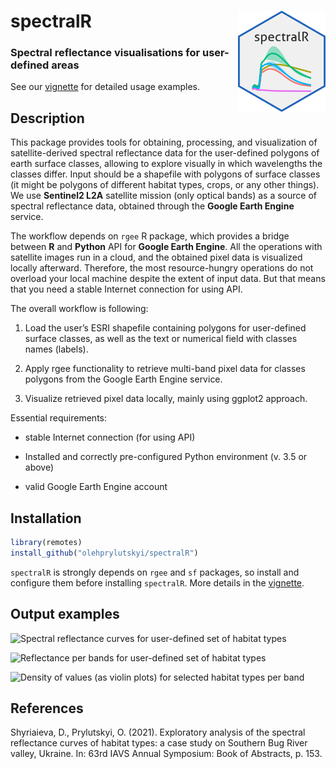 # spectralR <img src="inst/figures/stickers/sticker_lightgray.png" align="right" alt="" width="140">

### Spectral reflectance visualisations for user-defined areas

See our [vignette](https://olehprylutskyi.github.io/spectralR) for
detailed usage examples.

## Description

This package provides tools for obtaining, processing, and visualization
of satellite-derived spectral reflectance data for the user-defined
polygons of earth surface classes, allowing to explore visually in which
wavelengths the classes differ. Input should be a shapefile with
polygons of surface classes (it might be polygons of different habitat
types, crops, or any other things). We use **Sentinel2 L2A** satellite mission 
(only optical bands) as a source of spectral reflectance data,
obtained through the **Google Earth Engine** service.

The workflow depends on `rgee` R package, which provides a bridge
between **R** and **Python** API for **Google Earth Engine**. All the
operations with satellite images run in a cloud, and the obtained pixel data 
is visualized locally afterward. Therefore, the most resource-hungry operations 
do not overload your local machine despite the extent of input data. 
But that means that you need a stable Internet connection for using API.

The overall workflow is following:

1.  Load the user’s ESRI shapefile containing polygons for user-defined
    surface classes, as well as the text or numerical field with classes
    names (labels).

2.  Apply rgee functionality to retrieve multi-band pixel data for
    classes polygons from the Google Earth Engine service.

3.  Visualize retrieved pixel data locally, mainly using ggplot2
    approach.

Essential requirements:

-   stable Internet connection (for using API)

-   Installed and correctly pre-configured Python environment (v. 3.5 or
    above)

-   valid Google Earth Engine account

## Installation

``` r
library(remotes)
install_github("olehprylutskyi/spectralR")
```

`spectralR` is strongly depends on `rgee` and `sf` packages, so install
and configure them before installing `spectralR`. More details in the
[vignette](https://olehprylutskyi.github.io/spectralR).

## Output examples

![Spectral reflectance curves for user-defined set of habitat
types](https://github.com/olehprylutskyi/spectralR/blob/main/inst/figures/Spectral_curves_usecase1.png)

![Reflectance per bands for user-defined set of habitat
types](https://github.com/olehprylutskyi/spectralR/blob/main/inst/figures/Statsummary_usecase1.png)

![Density of values (as violin plots) for selected habitat types per
band](https://github.com/olehprylutskyi/spectralR/blob/main/inst/figures/Violins_usecase1.png)

## References

Shyriaieva, D., Prylutskyi, O. (2021). Exploratory analysis of the
spectral reflectance curves of habitat types: a case study on Southern
Bug River valley, Ukraine. In: 63rd IAVS Annual Symposium: Book of
Abstracts, p. 153.
